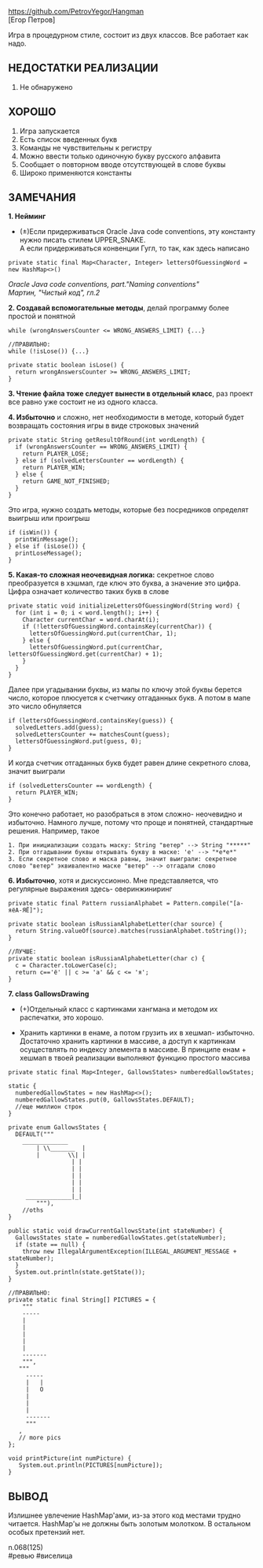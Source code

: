 https://github.com/PetrovYegor/Hangman  
[Егор Петров]

Игра в процедурном стиле, состоит из двух классов. Все работает как надо.

## НЕДОСТАТКИ РЕАЛИЗАЦИИ

1. Не обнаружено

## ХОРОШО

1. Игра запускается
2. Есть список введенных букв
3. Команды не чувствительны к регистру
4. Можно ввести только одиночную букву русского алфавита
5. Сообщает о повторном вводе отсутствующей в слове буквы
6. Широко применяются константы

## ЗАМЕЧАНИЯ

**1. Нейминг**

- (±)Если придерживаться Oracle Java code conventions, эту константу нужно писать стилем UPPER_SNAKE.  
А если придерживаться конвенции Гугл, то так, как здесь написано
```
private static final Map<Character, Integer> lettersOfGuessingWord = new HashMap<>()
```

*Oracle Java code conventions, part."Naming conventions"*  
*Мартин, "Чистый код", гл.2*  

**2. Создавай вспомогательные методы**, делай программу более простой и понятной
```
while (wrongAnswersCounter <= WRONG_ANSWERS_LIMIT) {...}

//ПРАВИЛЬНО:
while (!isLose()) {...}

private static boolean isLose() {
  return wrongAnswersCounter >= WRONG_ANSWERS_LIMIT;
}
```

**3. Чтение файла тоже следует вынести в отдельный класс**, раз проект все равно уже состоит не из одного класса.

**4. Избыточно** и сложно, нет необходимости в методе, который будет возвращать состояния игры в виде строковых значений
```
private static String getResultOfRound(int wordLength) {
  if (wrongAnswersCounter == WRONG_ANSWERS_LIMIT) {
    return PLAYER_LOSE;
  } else if (solvedLettersCounter == wordLength) {
    return PLAYER_WIN;
  } else {
    return GAME_NOT_FINISHED;
  }
}
```

Это игра, нужно создать методы, которые без посредников определят выигрыш или проигрыш
```
if (isWin()) {
  printWinMessage();  
} else if (isLose()) {
  printLoseMessage(); 
}
```

**5. Какая-то сложная неочевидная логика:** секретное слово преобразуется в хэшмап, где ключ это буква, а значение это цифра. Цифра означает количество таких букв в слове
```
private static void initializeLettersOfGuessingWord(String word) {
  for (int i = 0; i < word.length(); i++) {
    Character currentChar = word.charAt(i);
    if (!lettersOfGuessingWord.containsKey(currentChar)) {
      lettersOfGuessingWord.put(currentChar, 1);
    } else {
      lettersOfGuessingWord.put(currentChar, lettersOfGuessingWord.get(currentChar) + 1);
    }
  }
}
```

Далее при угадывании буквы, из мапы по ключу этой буквы берется число, которое плюсуется к счетчику отгаданных букв. А потом в мапе это число обнуляется
```
if (lettersOfGuessingWord.containsKey(guess)) {
  solvedLetters.add(guess);
  solvedLettersCounter += matchesCount(guess);
  lettersOfGuessingWord.put(guess, 0);
}
```

И когда счетчик отгаданных букв будет равен длине секретного слова, значит выиграли
```
if (solvedLettersCounter == wordLength) {
  return PLAYER_WIN;
}
```

Это конечно работает, но разобраться в этом сложно- неочевидно и избыточно.
Намного лучше, потому что проще и понятней, стандартные решения. Например, такое
```
1. При инициализации создать маску: String "ветер" --> String "*****"
2. При отгадывании буквы открывать букву в маске: 'е' --> "*е*е*"
3. Если секретное слово и маска равны, значит выиграли: секретное слово "ветер" эквивалентно маске "ветер" --> отгадали слово
```

**6. Избыточно**, хотя и дискуссионно. Мне представляется, что регулярные выражения здесь- оверинжиниринг
```
private static final Pattern russianAlphabet = Pattern.compile("[а-яёА-ЯЁ]");

private static boolean isRussianAlphabetLetter(char source) {
  return String.valueOf(source).matches(russianAlphabet.toString());
}

//ЛУЧШЕ:
private static boolean isRussianAlphabetLetter(char c) {
  c = Character.toLowerCase(c);
  return c=='ё' || c >= 'а' && c <= 'я';
}
```

**7. class GallowsDrawing**

+ (+)Отдельный класс с картинками хангмана и методом их распечатки, это хорошо.

- Хранить картинки в енаме, а потом грузить их в хешмап- избыточно. Достаточно хранить картинки в массиве, а доступ к картинкам осуществлять по индексу элемента в массиве. 
В принципе енам + хешмап в твоей реализации выполняют функцию простого массива
```
private static final Map<Integer, GallowsStates> numberedGallowStates;

static {
  numberedGallowStates = new HashMap<>();
  numberedGallowStates.put(0, GallowsStates.DEFAULT);
  //еще миллион строк
}

private enum GallowsStates {
  DEFAULT("""
    _____________
        | \\_______  |
        |        \\| |
                  | |
                  | |
                  | |
                  | |
                  | |
     _____________|_|
        """),
    //oths
}        

public static void drawCurrentGallowsState(int stateNumber) {
  GallowsStates state = numberedGallowStates.get(stateNumber);
  if (state == null) {
    throw new IllegalArgumentException(ILLEGAL_ARGUMENT_MESSAGE + stateNumber);
  }
  System.out.println(state.getState());
}

//ПРАВИЛЬНО:
private static final String[] PICTURES = {
    """
    -----   
    |       
    |       
    |       
    |       
    |       
    ------- 
    """,
   """
     -----   
     |   |   
     |   O   
     |       
     |       
     |       
     ------- 
     """
   ,
   // more pics
};

void printPicture(int numPicture) {  
   System.out.println(PICTURES[numPicture]);
}
```

## ВЫВОД

Излишнее увлечение HashMap'ами, из-за этого код местами трудно читается. HashMap'ы не должны быть золотым молотком.  В остальном особых претензий нет.

n.068(125)  
#ревью #виселица    